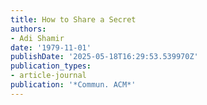 ```yaml
---
title: How to Share a Secret
authors:
- Adi Shamir
date: '1979-11-01'
publishDate: '2025-05-18T16:29:53.539970Z'
publication_types:
- article-journal
publication: '*Commun. ACM*'
---
```

